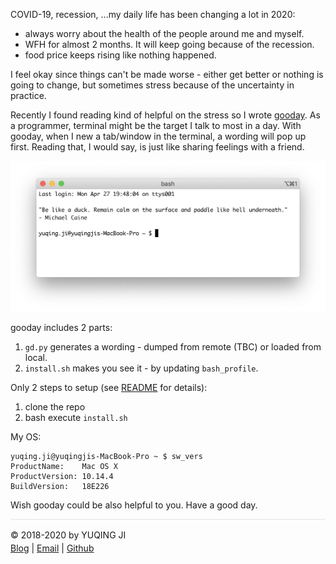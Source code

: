 COVID-19, recession, ...my daily life has been changing a lot in 2020:
- always worry about the health of the people around me and myself.
- WFH for almost 2 months. It will keep going because of the recession. 
- food price keeps rising like nothing happened. 

I feel okay since things can't be made worse - either get better or nothing is going to change, but sometimes stress because of the uncertainty in practice.

Recently I found reading kind of helpful on the stress so I wrote [gooday](https://github.com/vjyq/gooday). 
As a programmer, terminal might be the target I talk to most in a day. 
With gooday, when I new a tab/window in the terminal, a wording will pop up first. 
Reading that, I would say, is just like sharing feelings with a friend. 

![sample](./sample.png)

gooday includes 2 parts:
1. `gd.py` generates a wording - dumped from remote (TBC) or loaded from local. 
2. `install.sh` makes you see it - by updating `bash_profile`.

Only 2 steps to setup (see [README](https://github.com/vjyq/gooday) for details):
1. clone the repo
2. bash execute `install.sh`

My OS:
```
yuqing.ji@yuqingjis-MacBook-Pro ~ $ sw_vers
ProductName:	Mac OS X
ProductVersion:	10.14.4
BuildVersion:	18E226
```

Wish gooday could be also helpful to you. Have a good day.

<div style="border-top:1px solid #e1e4e8;padding-top:16px"></div>
<div>© 2018-2020 by YUQING JI</div>
<div style="padding-top:0.3em"><a href="https://vjyq.github.io/vjyq.github.io/en/">Blog</a> | <a href="mailto:yuqing.ji@outlook.com">Email</a> | <a href="https://github.com/vjyq">Github</a></div>